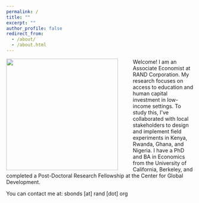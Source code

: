 ```yaml
---
permalink: /
title: ""
excerpt: ""
author_profile: false
redirect_from: 
  - /about/
  - /about.html
---
```


<img src="{{site.url}}/images/Bonds_Photo2.jpg" width="300" align="left" style="display: block; margin-right: 40px;" /> 

Welcome! I am an Associate Economist at RAND Corporation. My research focuses on access to education and human capital investment in low-income settings. To study this, I've collaborated with local stakeholders to design and implement field experiments in Kenya, Rwanda, Ghana, and Nigeria. I have a PhD and BA in Economics from the University of California, Berkeley, and  completed a Post-Doctoral Research Fellowship at the Center for Global Development. 

You can contact me at: sbonds [at] rand [dot] org






